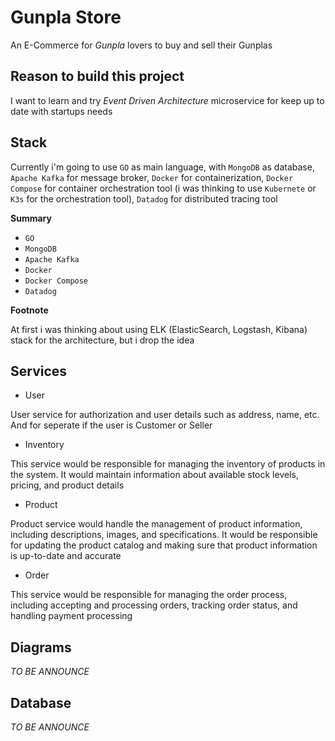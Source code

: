 


# Gunpla Store

An E-Commerce for _Gunpla_ lovers to buy and sell their Gunplas

## Reason to build this project

I want to learn and try _Event Driven Architecture_ microservice for keep up to date with startups needs

## Stack

Currently i'm going to use `GO` as main language, with `MongoDB` as database, `Apache Kafka` for message broker, `Docker` for containerization, `Docker Compose` for container orchestration tool (i was thinking to use `Kubernete` or `K3s` for the orchestration tool), `Datadog` for distributed tracing tool

**Summary**

- `GO`
- `MongoDB`
- `Apache Kafka`
- `Docker`
- `Docker Compose`
- `Datadog`

**Footnote**

At first i was thinking about using ELK (ElasticSearch, Logstash, Kibana) stack for the architecture, but i drop the idea

## Services

- User

User service for authorization and user details such as address, name, etc. And for seperate if the user is Customer or Seller

- Inventory

This service would be responsible for managing the inventory of products in the system. It would maintain information about available stock levels, pricing, and product details

- Product

Product service would handle the management of product information, including descriptions, images, and specifications. It would be responsible for updating the product catalog and making sure that product information is up-to-date and accurate

- Order

This service would be responsible for managing the order process, including accepting and processing orders, tracking order status, and handling payment processing


## Diagrams

*TO BE ANNOUNCE*

## Database

*TO BE ANNOUNCE*
